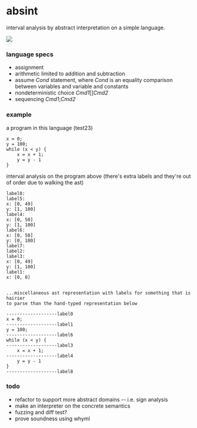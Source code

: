 # absint
interval analysis by abstract interpretation on a simple language.

![](https://upload.wikimedia.org/wikipedia/commons/thumb/8/8b/Abstract_interpretation_of_integers_by_signs_svg.svg/800px-Abstract_interpretation_of_integers_by_signs_svg.svg.png)
### language specs
* assignment
* arithmetic limited to addition and subtraction
* assume *Cond* statement, where *Cond* is an equality comparison between variables and variable and constants
* nondeterministic choice *Cmd1*[]*Cmd2*
* sequencing *Cmd1*;*Cmd2*

### example
a program in this language (test23)
```
x = 0;
y = 100;
while (x < y) {
    x = x + 1;
    y = y - 1
}
```

interval analysis on the program above (there's extra labels and they're out of order due to walking the ast)
```
label0:                              
label5: 
x: [0, 49]
y: [1, 100]
label4: 
x: [0, 50]
y: [1, 100]
label6: 
x: [0, 50]
y: [0, 100]
label7: 
label2: 
label3: 
x: [0, 49]
y: [1, 100]
label1: 
x: [0, 0]


...miscellaneous ast representation with labels for something that is hairier
to parse than the hand-typed representation below

-------------------label0
x = 0;
-------------------label1
y = 100;
-------------------label6
while (x < y) {
-------------------label3
    x = x + 1;
-------------------label4
    y = y - 1
}
-------------------label8
```


### todo
* refactor to support more abstract domains -- i.e. sign analysis
* make an interpreter on the concrete semantics
* fuzzing and diff test?
* prove soundness using whyml

